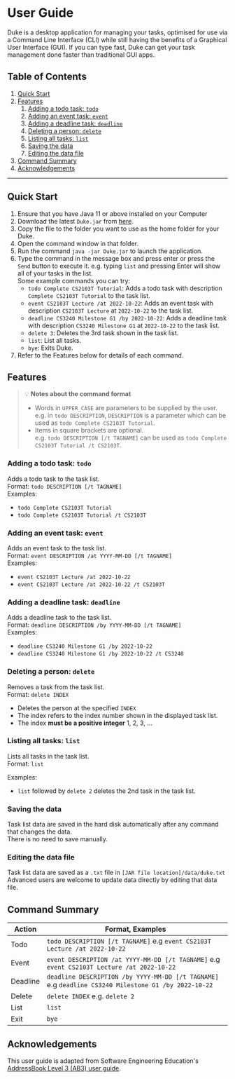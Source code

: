# User Guide
Duke is a desktop application for managing your tasks, optimised for use via a Command Line Interface (CLI) while still 
having the benefits of a Graphical User Interface (GUI). If you can type fast, Duke can get your task management done 
faster than traditional GUI apps.

## Table of Contents
1. [Quick Start](#quick-start)
2. [Features](#features)
   1. [Adding a todo task: `todo`](#adding-a-todo-task-todo)
   2. [Adding an event task: `event`](#adding-an-event-task-event)
   3. [Adding a deadline task: `deadline`](#adding-a-deadline-task-deadline)
   4. [Deleting a person: `delete`](#deleting-a-person-delete)
   5. [Listing all tasks: `list`](#listing-all-tasks-list)
   6. [Saving the data](#saving-the-data)
   7. [Editing the data file](#editing-the-data-file)
3. [Command Summary](#command-summary)
4. [Acknowledgements](#acknowledgements)

---

## Quick Start
1. Ensure that you have Java 11 or above installed on your Computer
2. Download the latest `Duke.jar` from [here](https://github.com/sbhbenjamin/ip/releases/tag/A-Jar).
3. Copy the file to the folder you want to use as the home folder for your Duke.
4. Open the command window in that folder.
5. Run the command `java -jar Duke.jar` to launch the application.
6. Type the command in the message box and press enter or press the `Send` button to execute it. e.g. typing `list` and pressing Enter will show all of your tasks in the list.   
   Some example commands you can try:
    - `todo Complete CS2103T Tutorial`: Adds a todo task with description `Complete CS2103T Tutorial` to the task list.
    - `event CS2103T Lecture /at 2022-10-22`: Adds an event task with description `CS2103T Lecture` at `2022-10-22` to the task list.
    - `deadline CS3240 Milestone G1 /by 2022-10-22`: Adds a deadline task with description `CS3240 Milestone G1` at `2022-10-22` to the task list.
    - `delete 3`: Deletes the 3rd task shown in the task list.
    - `list`: List all tasks.
    - `bye`: Exits Duke.
7. Refer to the Features below for details of each command.

## Features
>  💡 **Notes about the command format**
> - Words in `UPPER_CASE` are parameters to be supplied by the user.  
>   e.g. in `todo DESCRIPTION`, `DESCRIPTION` is a parameter which can be used as `todo Complete CS2103T Tutorial`.
> - Items in square brackets are optional.  
>   e.g. `todo DESCRIPTION [/t TAGNAME]` can be used as `todo Complete CS2103T Tutorial /t CS2103T`.

### Adding a todo task: `todo`
Adds a todo task to the task list.  
Format: `todo DESCRIPTION [/t TAGNAME]`    
Examples:
- `todo Complete CS2103T Tutorial`
- `todo Complete CS2103T Tutorial /t CS2103T`

### Adding an event task: `event`
Adds an event task to the task list.  
Format: `event DESCRIPTION /at YYYY-MM-DD [/t TAGNAME]`  
Examples:
- `event CS2103T Lecture /at 2022-10-22`
- `event CS2103T Lecture /at 2022-10-22 /t CS2103T`

### Adding a deadline task: `deadline`
Adds a deadline task to the task list.  
Format: `deadline DESCRIPTION /by YYYY-MM-DD [/t TAGNAME]`  
Examples:
- `deadline CS3240 Milestone G1 /by 2022-10-22`
- `deadline CS3240 Milestone G1 /by 2022-10-22 /t CS3240`

### Deleting a person: `delete`
Removes a task from the task list.  
Format: `delete INDEX`
- Deletes the person at the specified `INDEX`
- The index refers to the index number shown in the displayed task list.
- The index **must be a positive integer** 1, 2, 3, ...

### Listing all tasks: `list`
Lists all tasks in the task list.    
Format: `list`

Examples:
- `list` followed by `delete 2` deletes the 2nd task in the task list.

### Saving the data
Task list data are saved in the hard disk automatically after any command that changes the data.  
There is no need to save manually.

### Editing the data file
Task list data are saved as a `.txt` file in `[JAR file location]/data/duke.txt`  
Advanced users are welcome to update data directly by editing that data file.

## Command Summary

| Action   | Format, Examples                                                                                       |
|----------|--------------------------------------------------------------------------------------------------------|
| Todo     | `todo DESCRIPTION [/t TAGNAME]`   e.g `event CS2103T Lecture /at 2022-10-22`                           |
| Event    | `event DESCRIPTION /at YYYY-MM-DD [/t TAGNAME]`   e.g `event CS2103T Lecture /at 2022-10-22`           |
| Deadline | `deadline DESCRIPTION /by YYYY-MM-DD [/t TAGNAME]`   e.g `deadline CS3240 Milestone G1 /by 2022-10-22` |
| Delete   | `delete INDEX` e.g. `delete 2`                                                                         |
| List     | `list`                                                                                                 |
| Exit     | `bye`                                                                                                  |

## Acknowledgements
This user guide is adapted from Software Engineering Education's [AddressBook Level 3 (AB3) user guide](https://se-education.org/addressbook-level3/UserGuide.html#command-summary).


